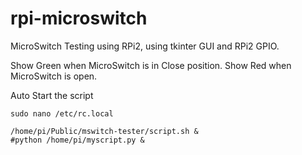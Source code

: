 # rpi-microswitch
MicroSwitch Testing using RPi2, using tkinter GUI and RPi2 GPIO.


Show Green when MicroSwitch is in Close position.
Show Red when MicroSwitch is open.


Auto Start the script


```
sudo nano /etc/rc.local

/home/pi/Public/mswitch-tester/script.sh &
#python /home/pi/myscript.py &
```
